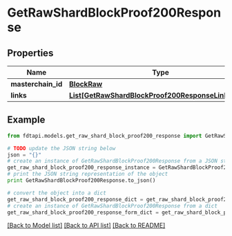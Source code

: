 # GetRawShardBlockProof200Response


## Properties
Name | Type | Description | Notes
------------ | ------------- | ------------- | -------------
**masterchain_id** | [**BlockRaw**](BlockRaw.md) |  | 
**links** | [**List[GetRawShardBlockProof200ResponseLinksInner]**](GetRawShardBlockProof200ResponseLinksInner.md) |  | 

## Example

```python
from fdtapi.models.get_raw_shard_block_proof200_response import GetRawShardBlockProof200Response

# TODO update the JSON string below
json = "{}"
# create an instance of GetRawShardBlockProof200Response from a JSON string
get_raw_shard_block_proof200_response_instance = GetRawShardBlockProof200Response.from_json(json)
# print the JSON string representation of the object
print GetRawShardBlockProof200Response.to_json()

# convert the object into a dict
get_raw_shard_block_proof200_response_dict = get_raw_shard_block_proof200_response_instance.to_dict()
# create an instance of GetRawShardBlockProof200Response from a dict
get_raw_shard_block_proof200_response_form_dict = get_raw_shard_block_proof200_response.from_dict(get_raw_shard_block_proof200_response_dict)
```
[[Back to Model list]](../README.md#documentation-for-models) [[Back to API list]](../README.md#documentation-for-api-endpoints) [[Back to README]](../README.md)


